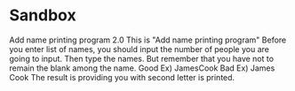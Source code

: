 # Sandbox
Add name printing program 2.0
This is "Add name printing program"
Before you enter list of names, you should input the number of people you are going to input.
Then type the names. But remember that you have not to remain the blank among the name.
Good Ex) JamesCook
Bad Ex) James Cook
The result is providing you with second letter is printed.
